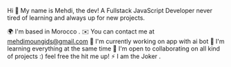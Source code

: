 Hi 👋 My name is Mehdi, the dev!
A Fullstack JavaScript Developer never tired of learning and always up for new projects.

🌍  I'm based in Morocco .
✉️  You can contact me at mehdimoungids@gmail.com
🚀  I'm currently working on app with ai bot
🧠  I'm learning everything at the same time
🤝  I'm open to collaborating on all kind of projects :) feel free the hit me up!
⚡  I am the Joker .

